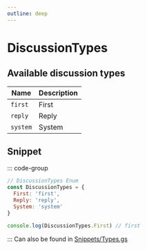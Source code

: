 ```yaml
---
outline: deep
---
```


# DiscussionTypes

## Available discussion types

| Name     | Description |
|----------|-------------|
| `first`  | First       |
| `reply`  | Reply       |
| `system` | System      |

## Snippet

::: code-group

```js [enum.gs]
// DiscussionTypes Enum
const DiscussionTypes = {
  First: 'first',
  Reply: 'reply',
  System: 'system'
}

console.log(DiscussionTypes.First) // first
```

:::
Can also be found in [Snippets/Types.gs](../../snippets/snippets/types)